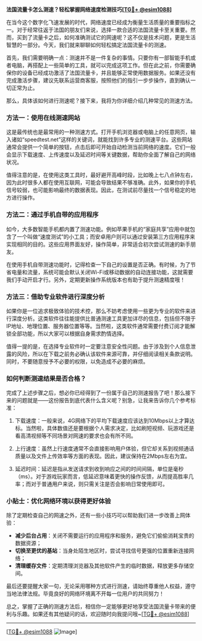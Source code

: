 **法国流量卡怎么测速？轻松掌握网络速度检测技巧[[TG💪+ @esim1088](https://t.me/s/esim1088)]**

在当今这个数字化飞速发展的时代，网络速度已经成为衡量生活质量的重要指标之一。对于经常往返于法国的朋友们来说，选择一款合适的法国流量卡至关重要。然而，买到了流量卡之后，如何准确测试它的网速呢？这不仅是技术问题，更是生活智慧的一部分。今天，我们就来聊聊如何轻松搞定法国流量卡的测速。

首先，我们需要明确一点：测速并不是一件复杂的事情。只要你有一部智能手机或者电脑，再搭配上一些简单的工具，就可以完成这项工作。但在此之前，你需要确保你的设备已经成功激活了法国流量卡，并且能够正常使用数据服务。如果还没有完成激活步骤，建议先联系运营商客服，按照他们的指引一步步操作，直到确认一切正常为止。

那么，具体该如何进行测速呢？接下来，我将为你详细介绍几种常见的测速方法。

### 方法一：使用在线测速网站

这是最传统也是最常用的一种测速方式。打开手机浏览器或电脑上的任意网页，输入诸如“speedtest.net”这样的关键词，就能找到许多专业的测速平台。这些网站通常会提供一个简单的按钮，点击后即可开始自动检测当前网络的速度。它们一般会显示下载速度、上传速度以及延迟时间等关键数据，帮助你全面了解自己的网络状况。

值得注意的是，在使用这类工具时，最好避开高峰时段，比如晚上七八点钟左右，因为此时很多人都在使用互联网，可能会导致结果不够准确。此外，如果你的手机信号较弱，也可能影响最终的数据表现。因此，在测试前尽量找一个信号稳定的地方进行操作。

### 方法二：通过手机自带的应用程序

如今，大多数智能手机都内置了测速功能。例如苹果手机的“家庭共享”应用中就包含了一个叫做“速度测试”的小工具；而安卓用户则可以通过安装第三方应用程序来实现相同的目的。这些应用界面友好，操作简单，非常适合初次尝试测速的新手朋友。

在使用手机自带测速功能时，记得检查一下自己的设置是否正确。有时候，为了节省电量和流量，系统可能会默认关闭Wi-Fi或移动数据的自动连接功能，这就需要我们手动开启才行。另外，定期更新操作系统版本也有助于提升测速精度哦！

### 方法三：借助专业软件进行深度分析

如果你是一位追求极致体验的技术控，那么不妨考虑使用一些更为专业的软件来进行深度分析。这类软件往往能提供比普通测速工具更加详尽的信息，包括但不限于IP地址、地理位置、服务器位置等等。当然啦，这类软件通常需要付费订阅才能解锁全部功能，所以大家可以根据自身需求酌情选择。

值得一提的是，在选择专业软件时一定要注意安全性问题。由于涉及到个人信息泄露的风险，所以在下载之前务必确认该软件来源可靠，并仔细阅读相关条款说明。同时，不要随意授予不必要的权限，以免造成不必要的麻烦。

### 如何判断测速结果是否合格？

完成了上述步骤之后，想必你已经得到了一份属于自己的测速报告了吧！那么接下来的问题就是——这份报告到底代表什么含义呢？别急，让我来告诉你几个参考标准：

1. 下载速度：一般来说，4G网络下的平均下载速度应该达到10Mbps以上才算达标。当然啦，具体数值还是要根据个人需求决定，比如刷短视频、玩游戏还是看高清视频等不同场景对网速的要求也会有所不同。
   
2. 上行速度：虽然上行速度通常不会直接影响用户体验，但它却关系到视频通话质量以及文件上传效率等方面的表现。因此，建议保持在2Mbps左右为宜。

3. 延迟时间：延迟是指从发送请求到收到响应之间的时间间隔，单位是毫秒（ms）。对于游戏玩家而言，低延迟意味着更快的操作反馈，从而提高胜率几率；而对于普通用户来说，则只需关注是否会影响日常使用即可。

### 小贴士：优化网络环境以获得更好体验

除了定期检查自己的网速之外，还有一些小技巧可以帮助我们进一步改善上网体验：

- **减少后台占用**：关闭不需要运行的应用程序和服务，避免它们偷偷消耗宝贵的数据资源；
- **切换至更优的基站**：当身处陌生地区时，尝试寻找信号更强的位置重新连接网络；
- **清理缓存文件**：定期清理浏览器及其他软件产生的临时数据，释放更多存储空间。

最后还要提醒大家一句，无论采用哪种方式进行测速，请始终尊重他人权益，遵守当地法律法规。毕竟良好的网络环境离不开每一位用户的共同努力！

总之，掌握了正确的测速方法后，相信你一定能够更好地享受法国流量卡带来的便利与乐趣。如果还有其他疑问的话，欢迎随时向我提问哦~[[TG💪+ @esim1088](https://t.me/s/esim1088)]

---

[[TG💪+ @esim1088](https://t.me/s/esim1088) ![Image](https://i.postimg.cc/4NQfJmqS/Snipaste-2025-05-13-00-14-12.png)]